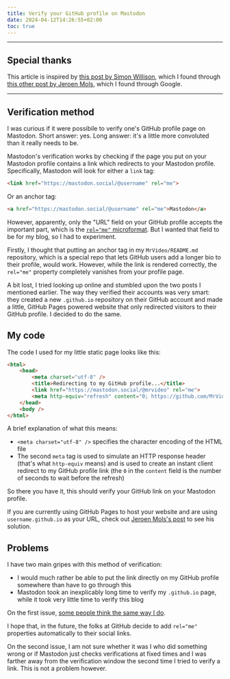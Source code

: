 ```yaml
---
title: Verify your GitHub profile on Mastodon
date: 2024-04-12T14:26:55+02:00
toc: true
---
```


---

## Special thanks

This article is inspired by [this post by Simon Willison](https://til.simonwillison.net/mastodon/verifying-github-on-mastodon), which I found through [this other post by Jeroen Mols](https://jeroenmols.com/blog/2022/11/26/mastodon-verify-github/), which I found through Google.

---

## Verification method

I was curious if it were possibile to verify one's GitHub profile page on Mastodon. Short answer: yes. Long answer: it's a little more convoluted than it really needs to be.

Mastodon's verification works by checking if the page you put on your Mastodon profile contains a link which redirects to your Mastodon profile. Specifically, Mastodon will look for either a `link` tag:

```html
<link href="https://mastodon.social/@username" rel="me">
```

Or an anchor tag:

```html
<a href="https://mastodon.social/@username" rel="me">Mastodon</a>
```

However, apparently, only the "URL" field on your GitHub profile accepts the important part, which is the [`rel="me"` microformat](https://microformats.org/wiki/rel-me). But I wanted that field to be for my blog, so I had to experiment.

Firstly, I thought that putting an anchor tag in my `MrVideo/README.md` repository, which is a special repo that lets GitHub users add a longer bio to their profile, would work. However, while the link is rendered correctly, the `rel="me"` property completely vanishes from your profile page.

A bit lost, I tried looking up online and stumbled upon the two posts I mentioned earlier. The way they verified their accounts was very smart: they created a new `.github.io` repository on their GitHub account and made a little, GitHub Pages powered website that only redirected visitors to their GitHub profile. I decided to do the same.

## My code

The code I used for my little static page looks like this:

```html
<html>
	<head>
		<meta charset="utf-8" />
		<title>Redirecting to my GitHub profile...</title>
		<link href="https://mastodon.social/@mrvideo" rel="me">
		<meta http-equiv="refresh" content="0; https://github.com/MrVideo">
	</head>
	<body />
</html>
```

A brief explanation of what this means:

- `<meta charset="utf-8" />` specifies the character encoding of the HTML file
- The second `meta` tag is used to simulate an HTTP response header (that's what `http-equiv` means) and is used to create an instant client redirect to my GitHub profile link (the `0` in the `content` field is the number of seconds to wait before the refresh)

So there you have it, this should verify your GitHub link on your Mastodon profile.

If you are currently using GitHub Pages to host your website and are using `username.github.io` as your URL, check out [Jeroen Mols's post](https://jeroenmols.com/blog/2022/11/26/mastodon-verify-github/) to see his solution.

## Problems

I have two main gripes with this method of verification:

- I would much rather be able to put the link directly on my GitHub profile somewhere than have to go through this
- Mastodon took an inexplicably long time to verify my `.github.io` page, while it took very little time to verify this blog

On the first issue, [some people think the same way I do](https://github.com/orgs/community/discussions/5720#discussioncomment-4035164).

I hope that, in the future, the folks at GitHub decide to add `rel="me"` properties automatically to their social links.

On the second issue, I am not sure whether it was I who did something wrong or if Mastodon just checks verifications at fixed times and I was farther away from the verification window the second time I tried to verify a link. This is not a problem however.